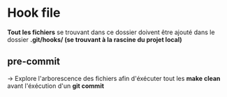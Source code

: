 # Hook file

**Tout les fichiers** se trouvant dans ce dossier doivent être ajouté dans le dossier  **.git/hooks/ (se trouvant à la rascine du projet local)**

## pre-commit
-> Explore l'arborescence des fichiers afin d'éxécuter tout les **make clean** avant l'éxécution d'un **git commit**
